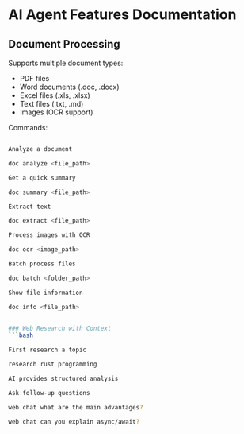 # AI Agent Features Documentation

##  Document Processing
Supports multiple document types:
- PDF files
- Word documents (.doc, .docx)
- Excel files (.xls, .xlsx)
- Text files (.txt, .md)
- Images (OCR support)

Commands:

```bash

Analyze a document

doc analyze <file_path>

Get a quick summary

doc summary <file_path>

Extract text

doc extract <file_path>

Process images with OCR

doc ocr <image_path>

Batch process files

doc batch <folder_path>

Show file information

doc info <file_path>


### Web Research with Context
```bash

First research a topic

research rust programming

AI provides structured analysis

Ask follow-up questions

web chat what are the main advantages?

web chat can you explain async/await?

